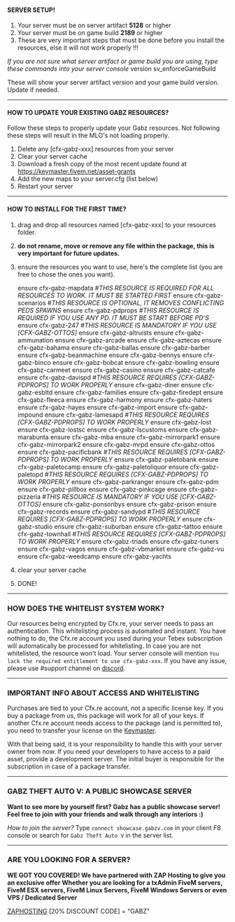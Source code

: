 #### SERVER SETUP!

1. Your server must be on server artifact **5128** or higher
2. Your server must be on game build **2189** or higher
3. These are very important steps that must be done before you install the resources, else it will not work properly !!!

*If you are not sure what server artifact or game build you are using, type these commands into your server console*
version
sv_enforceGameBuild

These will show your server artifact version and your game build version. Update if needed.

-------

#### HOW TO UPDATE YOUR EXISTING GABZ RESOURCES?

Follow these steps to properly update your Gabz resources. Not following these steps will result in the MLO's not loading properly.

1. Delete any [cfx-gabz-xxx] resources from your server
2. Clear your server cache
3. Download a fresh copy of the most recent update found at https://keymaster.fivem.net/asset-grants
4. Add the new maps to your server.cfg (list below)
5. Restart your server

-------

#### HOW TO INSTALL FOR THE FIRST TIME?

1. drag and drop all resources named [cfx-gabz-xxx] to your resources folder.
2. **do not rename, move or remove any file within the package, this is very important for future updates.**
3. ensure the resources you want to use, here's the complete list (you are free to chose the ones you want).
    
    ensure cfx-gabz-mapdata         #*THIS RESOURCE IS REQUIRED FOR ALL RESOURCES TO WORK. IT MUST BE STARTED FIRST*
    ensure cfx-gabz-scenarios       #*THIS RESOURCE IS OPTIONAL, IT REMOVES CONFLICTING PEDS SPAWNS*
    ensure cfx-gabz-pdprops         #*THIS RESOURCE IS REQUIRED IF YOU USE ANY PD. IT MUST BE START BEFORE PD'S*
    ensure cfx-gabz-247             #*THIS RESOURCE IS MANDATORY IF YOU USE [CFX-GABZ-OTTOS]*
    ensure cfx-gabz-altruists
    ensure cfx-gabz-ammunation
    ensure cfx-gabz-arcade
    ensure cfx-gabz-aztecas
    ensure cfx-gabz-bahama
    ensure cfx-gabz-ballas
    ensure cfx-gabz-barber
    ensure cfx-gabz-beanmachine
    ensure cfx-gabz-bennys
    ensure cfx-gabz-binco
    ensure cfx-gabz-bobcat
    ensure cfx-gabz-bowling
    ensure cfx-gabz-carmeet
    ensure cfx-gabz-casino
    ensure cfx-gabz-catcafe
    ensure cfx-gabz-davispd         #*THIS RESOURCE REQUIRES [CFX-GABZ-PDPROPS] TO WORK PROPERLY*
    ensure cfx-gabz-diner
    ensure cfx-gabz-esbltd
    ensure cfx-gabz-families
    ensure cfx-gabz-firedept
    ensure cfx-gabz-fleeca
    ensure cfx-gabz-harmony
    ensure cfx-gabz-haters
    ensure cfx-gabz-hayes
    ensure cfx-gabz-import
    ensure cfx-gabz-impound
    ensure cfx-gabz-lamesapd        #*THIS RESOURCE REQUIRES [CFX-GABZ-PDPROPS] TO WORK PROPERLY*
    ensure cfx-gabz-lost
    ensure cfx-gabz-lostsc
    ensure cfx-gabz-lscustoms
    ensure cfx-gabz-marabunta
    ensure cfx-gabz-mba
    ensure cfx-gabz-mirrorpark1
    ensure cfx-gabz-mirrorpark2
    ensure cfx-gabz-mrpd
    ensure cfx-gabz-ottos
    ensure cfx-gabz-pacificbank     #*THIS RESOURCE REQUIRES [CFX-GABZ-PDPROPS] TO WORK PROPERLY*
    ensure cfx-gabz-paletobank
    ensure cfx-gabz-paletocamp
    ensure cfx-gabz-paletoliquor
    ensure cfx-gabz-paletopd        #*THIS RESOURCE REQUIRES [CFX-GABZ-PDPROPS] TO WORK PROPERLY*
    ensure cfx-gabz-parkranger
    ensure cfx-gabz-pdm
    ensure cfx-gabz-pillbox
    ensure cfx-gabz-pinkcage
    ensure cfx-gabz-pizzeria        #*THIS RESOURCE IS MANDATORY IF YOU USE [CFX-GABZ-OTTOS]*
    ensure cfx-gabz-ponsonbys
    ensure cfx-gabz-prison
    ensure cfx-gabz-records
    ensure cfx-gabz-sandypd         #*THIS RESOURCE REQUIRES [CFX-GABZ-PDPROPS] TO WORK PROPERLY*
    ensure cfx-gabz-studio
    ensure cfx-gabz-suburban
    ensure cfx-gabz-tattoo
    ensure cfx-gabz-townhall        #*THIS RESOURCE REQUIRES [CFX-GABZ-PDPROPS] TO WORK PROPERLY*
    ensure cfx-gabz-triads
    ensure cfx-gabz-tuners
    ensure cfx-gabz-vagos
    ensure cfx-gabz-vbmarket
    ensure cfx-gabz-vu
    ensure cfx-gabz-weedcamp
    ensure cfx-gabz-yachts

4. clear your server cache
5. DONE!

-------

### HOW DOES THE WHITELIST SYSTEM WORK?

Our resources being encrypted by Cfx.re, your server needs to pass an authentication. This whitelisting process is automated and instant.
You have nothing to do, the Cfx.re account you used during your Tebex subscription will automatically be processed for whitelisting. 
In case you are not whitelisted, the resource won't load. Your server console will mention `You lack the required entitlement to use cfx-gabz-xxx`.
If you have any issue, please use #support channel on [discord](https://discord.gg/gabz).

-------

### IMPORTANT INFO ABOUT ACCESS AND WHITELISTING

Purchases are tied to your Cfx.re account, not a specific license key.
If you buy a package from us, this package will work for all of your keys. 
If another Cfx.re account needs access to the package (and is permitted to), you need to transfer your license on the [Keymaster](https://keymaster.fivem.net/asset-grants).

With that being said, it is your responsibility to handle this with your server owner from now.
If you need your developers to have access to a paid asset, provide a development server.
The initial buyer is responsible for the subscription in case of a package transfer.

-------

### GABZ THEFT AUTO V: A PUBLIC SHOWCASE SERVER

**Want to see more by yourself first? Gabz has a public showcase server!**
**Feel free to join with your friends and walk through any interiors :)**

*How to join the server?* Type ` connect showcase.gabzv.com ` in your client F8 console or search for ` Gabz Theft Auto V ` in the server list.

-------

### ARE YOU LOOKING FOR A SERVER?

**WE GOT YOU COVERED! We have partnered with ZAP Hosting to give you an exclusive offer**
**Whether you are looking for a txAdmin FiveM servers, FiveM ESX servers, FiveM Linux Servers, FiveM Windows Servers or even VPS / Dedicated Server**

[ZAPHOSTING](https://zap-hosting.com/gabz)
[20% DISCOUNT CODE] = "GABZ"